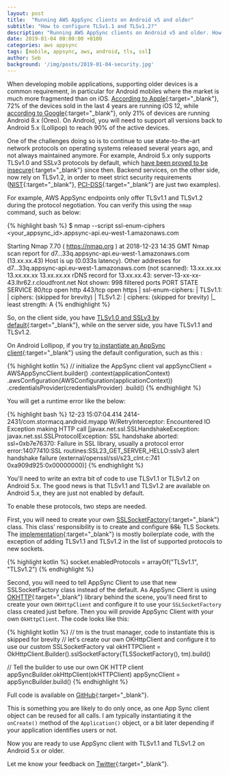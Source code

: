 ```yaml
---
layout: post
title:  "Running AWS AppSync clients on Android v5 and older"
subtitle: "How to configure TLSv1.1 and TLSv1.2?"
description: "Running AWS AppSync clients on Android v5 and older. How to configure TLSv1.1 and TLSv1.2?"
date: 2019-01-04 00:00:00 +0100
categories: aws appsync
tags: [mobile, appsync, aws, android, tls, ssl]
author: Seb
background: '/img/posts/2019-01-04-security.jpg'
---
```


When developing mobile applications, supporting older devices is a common requirement, in particular for Android mobiles where the market is much more fragmented than on iOS.  [According to Apple][iOS adoption]{:target="_blank"}, 72% of the devices sold in the last 4 years are running iOS 12, while [according to Google][android adoption]{:target="_blank"}, only 21% of devices are running Android 8.x (Oreo).  On Android, you will need to support all versions back to Android 5.x (Lollipop) to reach 90% of the active devices.

One of the challenges doing so is to continue to use state-to-the-art network protocols on operating systems released several years ago, and not always maintained anymore.  For example, Android 5.x only supports TLSv1.0 and SSLv3 protocols by default, which [have been proved to be insecure][poddle]{:target="_blank"} since then.  Backend services, on the other side, now rely on TLSv1.2, in order to meet strict security requirements ([NIST][NIST]{:target="_blank"}, [PCI-DSS][PCIDSS]{:target="_blank"} are just two examples).

For example, AWS AppSync endpoints only offer TLSv1.1 and TLSv1.2 during the protocol negotiation. You can verify this using the ```nmap``` command, such as below:

{% highlight bash %}
$ nmap --script ssl-enum-ciphers <your_appsync_id>.appsync-api.eu-west-1.amazonaws.com

Starting Nmap 7.70 ( https://nmap.org ) at 2018-12-23 14:35 GMT
Nmap scan report for d7...33q.appsync-api.eu-west-1.amazonaws.com (13.xx.xx.43)
Host is up (0.033s latency).
Other addresses for d7...33q.appsync-api.eu-west-1.amazonaws.com (not scanned): 13.xx.xx.xx 13.xx.xx.xx 13.xx.xx.xx
rDNS record for 13.xx.xx.43: server-13-xx-xx-43.lhr62.r.cloudfront.net
Not shown: 998 filtered ports
PORT    STATE SERVICE
80/tcp  open  http
443/tcp open  https
| ssl-enum-ciphers:
|   TLSv1.1:
|     ciphers:
(skipped for brevity)
|   TLSv1.2:
|     ciphers:
(skipped for brevity)
|_  least strength: A
{% endhighlight %}


So, on the client side, you have [TLSv1.0 and SSLv3 by default][androidtlsv1.1]{:target="_blank"}, while on the server side, you have TLSv1.1 and TLSv1.2.

On Android Lollipop, if you try [to instantiate an AppSync client][AppSyncClient]{:target="_blank"} using the default configuration, such as this :

{% highlight kotlin %}
// initialize the AppSync client
val appSyncClient = AWSAppSyncClient.builder()
        .context(applicationContext)
        .awsConfiguration(AWSConfiguration(applicationContext))
        .credentialsProvider(credentialsProvider)
        .build()
{% endhighlight %}

You will get a runtime error like the below:

{% highlight bash %}
12-23 15:07:04.414 2414-2431/com.stormacq.android.myapp W/RetryInterceptor: Encountered IO Exception making HTTP call [javax.net.ssl.SSLHandshakeException: javax.net.ssl.SSLProtocolException: SSL handshake aborted: ssl=0xb7e76370: Failure in SSL library, usually a protocol error
    error:14077410:SSL routines:SSL23_GET_SERVER_HELLO:sslv3 alert handshake failure (external/openssl/ssl/s23_clnt.c:741 0xa909d925:0x00000000)]
{% endhighlight %}

You'll need to write an extra bit of code to use TLSv1.1 or TLSv1.2 on Android 5.x. The good news is that TLSv1.1 and TLSv1.2 are available on Android 5.x, they are just not enabled by default.  

To enable these protocols, two steps are needed.

First, you will need to create your own [SSLSocketFactory](https://developer.android.com/reference/javax/net/ssl/SSLSocketFactory){:target="_blank"} class.  This class' responsibility is to create and configure ~~SSL~~ TLS Sockets.  The [implementation](https://github.com/sebsto/maxi-80-android-exoplayer2/blob/maxi80/Maxi80/src/main/java/com/stormacq/android/maxi80/TLSSocketFactory.kt){:target="_blank"} is mostly boilerplate code, with the exception of adding TLSv1.1 and TLSv1.2 in the list of supported protocols to new sockets.

{% highlight kotlin %}
socket.enabledProtocols = arrayOf("TLSv1.1", "TLSv1.2")
{% endhighlight %}

Second, you will need to tell AppSync Client to use that new SSLSocketFactory class instead of the default.  As AppSync Client is using [OKHTTP](https://github.com/square/okhttp/){:target="_blank"} library behind the scene, you'll need first to create your own ``OKHttpClient`` and configure it to use your ``SSLSocketFactory`` class created just before.  Then you will provide AppSync Client with your own ``OkHttpClient``.  The code looks like this:

{% highlight kotlin %}
// tm is the trust manager, code to instantiate this is skipped for brevity
// let's create our own OKHttpClient and configure it to use our custom SSLSocketFactory
val okHTTPClient = OkHttpClient.Builder().sslSocketFactory(TLSSocketFactory(), tm).build()

// Tell the builder to use our own OK HTTP client
appSyncBuilder.okHttpClient(okHTTPClient) 
appSyncClient = appSyncBuilder.build()
{% endhighlight %}

Full code is available on [GitHub](https://github.com/sebsto/maxi-80-android-exoplayer2/blob/maxi80/Maxi80/src/main/java/com/stormacq/android/maxi80/Maxi80Application.kt#L96){:target="_blank"}.

This is something you are likely to do only once, as one App Sync client object can be reused for all calls.  I am typically instantiating it the ``onCreate()`` method of the ``Application()`` object, or a bit later depending if your application identifies users or not.

Now you are ready to use AppSync client with TLSv1.1 and TLSv1.2 on Android 5.x or older.

Let me know your feedback on [Twitter][twitter]{:target="_blank"}.

[androidtlsv1.1]: https://github.com/square/okhttp/issues/1934
[AppSyncClient]: https://github.com/awslabs/aws-mobile-appsync-sdk-android
[NIST]: https://threatpost.com/federal-agencies-told-to-support-tls-1-2-by-2015/105906/
[PCIDSS]: https://blog.pcisecuritystandards.org/are-you-ready-for-30-june-2018-sayin-goodbye-to-ssl-early-tls
[poddle]: https://blog.qualys.com/ssllabs/2014/12/08/poodle-bites-tls
[iOS adoption]: https://developer.apple.com/support/app-store/
[android adoption]: https://developer.android.com/about/dashboards/
[twitter]: https://twitter.com/sebsto

